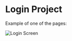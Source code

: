 # Login Project

Example of one of the pages:

![Login Screen](https://user-images.githubusercontent.com/107801315/212044743-3a66fc6a-ccb2-4088-bcb8-5b0445c31ac7.png)
